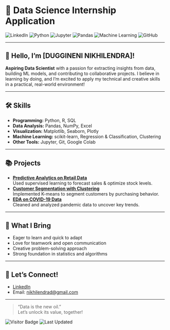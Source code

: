 # 🚀 Data Science Internship Application

![LinkedIn](https://img.shields.io/badge/LinkedIn-blue?logo=linkedin)
![Python](https://img.shields.io/badge/Python-3.8%2B-blue?logo=python)
![Jupyter](https://img.shields.io/badge/Jupyter-ready-orange?logo=jupyter)
![Pandas](https://img.shields.io/badge/Pandas-Data%20Frame%20Pro-success?logo=pandas)
![Machine Learning](https://img.shields.io/badge/Machine_Learning-Enthusiastic-brightgreen?logo=scikit-learn)
![GitHub](https://img.shields.io/github/followers/yourusername?label=Follow&style=social)

---

## 👋 Hello, I’m [DUGGINENI NIKHILENDRA]!

**Aspiring Data Scientist** with a passion for extracting insights from data, building ML models, and contributing to collaborative projects. I believe in learning by doing, and I’m excited to apply my technical and creative skills in a practical, real-world environment!

---

## 🛠️ Skills

- **Programming:** Python, R, SQL
- **Data Analysis:** Pandas, NumPy, Excel
- **Visualization:** Matplotlib, Seaborn, Plotly
- **Machine Learning:** scikit-learn, Regression & Classification, Clustering
- **Other Tools:** Jupyter, Git, Google Colab

---

## 📚 Projects

- **[Predictive Analytics on Retail Data](#)**  
  Used supervised learning to forecast sales & optimize stock levels.
- **[Customer Segmentation with Clustering](#)**  
  Implemented K-means to segment customers by purchasing behavior.
- **[EDA on COVID-19 Data](#)**  
  Cleaned and analyzed pandemic data to uncover key trends.

---

## 🌟 What I Bring

- Eager to learn and quick to adapt
- Love for teamwork and open communication
- Creative problem-solving approach
- Strong foundation in statistics and algorithms

---

## 🤝 Let’s Connect!

- [LinkedIn]([https://linkedin.com/in/yourusername](https://www.linkedin.com/in/duggineni-nikhilendra-285571251/))   
- Email: nikhilendrad@gmail.com

---

> “Data is the new oil.”  
> Let’s unlock its value, together!

![Visitor Badge](https://komarev.com/ghpvc/?username=yourusername&color=blue)
![Last Updated](https://img.shields.io/badge/last%20update-today-blue)

